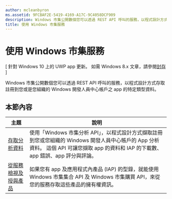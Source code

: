 ```yaml
---
author: mcleanbyron
ms.assetid: 9FCBAF2E-5419-4169-A17C-9C4058DCF909
description: Windows 市集公開數個您可以透過 REST API 呼叫的服務，以程式設計方式存取註冊到您或是您組織的 Windows 開發人員中心帳戶之 app 的特定類型資料。
title: 使用 Windows 市集服務
---
```


# 使用 Windows 市集服務


\[ 針對 Windows 10 上的 UWP app 更新。 如需 Windows 8.x 文章，請參閱[封存](http://go.microsoft.com/fwlink/p/?linkid=619132) \]

Windows 市集公開數個您可以透過 REST API 呼叫的服務，以程式設計方式存取註冊到您或是您組織的 Windows 開發人員中心帳戶之 app 的特定類型資料。

## 本節內容


| 主題                                                                                                       | 說明                 |
|-------------------------------------------------------------------------------------------------------------|-----------------------------|
| [存取分析資料](access-analytics-data-using-windows-store-services.md) | 使用「Windows 市集分析 API」<em></em>，以程式設計方式擷取註冊到您或您組織的 Windows 開發人員中心帳戶的 App 分析資料。 這個 API 可讓您擷取 app 的資料和 IAP 的下載數、app 錯誤、app 評分與評論。 |
| [從服務檢視及授與產品](view-and-grant-products-from-a-service.md)  | 如果您有 app 及應用程式內產品 (IAP) 的型錄，就能使用 Windows 市集集合 API 及 Windows 市集購買 API，來從您的服務存取這些產品的擁有權資訊。  |



 

 

 


<!--HONumber=May16_HO2-->


